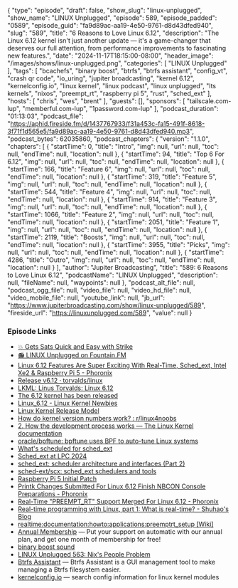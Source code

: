 {
  "type": "episode",
  "draft": false,
  "show_slug": "linux-unplugged",
  "show_name": "LINUX Unplugged",
  "episode": 589,
  "episode_padded": "0589",
  "episode_guid": "fa9d89ac-aa19-4e50-9761-d8d43dfed940",
  "slug": "589",
  "title": "6 Reasons to Love Linux 6.12",
  "description": "The Linux 6.12 kernel isn't just another update — it's a game-changer that deserves our full attention, from performance improvements to fascinating new features.",
  "date": "2024-11-17T18:15:00-08:00",
  "header_image": "/images/shows/linux-unplugged.png",
  "categories": [
    "LINUX Unplugged"
  ],
  "tags": [
    "bcachefs",
    "binary boost",
    "btrfs",
    "btrfs assistant",
    "config_vt",
    "crash qr code",
    "io_uring",
    "jupiter broadcasting",
    "kernel 6.12",
    "kernelconfig.io",
    "linux kernel",
    "linux podcast",
    "linux unplugged",
    "lts kernels",
    "nixos",
    "preempt_rt",
    "raspberry pi 5",
    "rust",
    "sched_ext"
  ],
  "hosts": [
    "chris",
    "wes",
    "brent"
  ],
  "guests": [],
  "sponsors": [
    "tailscale.com-lup",
    "memberful.com-lup",
    "1password.com-lup"
  ],
  "podcast_duration": "01:13:03",
  "podcast_file": "https://aphid.fireside.fm/d/1437767933/f31a453c-fa15-491f-8618-3f71f1d565e5/fa9d89ac-aa19-4e50-9761-d8d43dfed940.mp3",
  "podcast_bytes": 62035860,
  "podcast_chapters": {
    "version": "1.1.0",
    "chapters": [
      {
        "startTime": 0,
        "title": "Intro",
        "img": null,
        "url": null,
        "toc": null,
        "endTime": null,
        "location": null
      },
      {
        "startTime": 94,
        "title": "Top 6 For 6.12",
        "img": null,
        "url": null,
        "toc": null,
        "endTime": null,
        "location": null
      },
      {
        "startTime": 166,
        "title": "Feature 6",
        "img": null,
        "url": null,
        "toc": null,
        "endTime": null,
        "location": null
      },
      {
        "startTime": 319,
        "title": "Feature 5",
        "img": null,
        "url": null,
        "toc": null,
        "endTime": null,
        "location": null
      },
      {
        "startTime": 544,
        "title": "Feature 4",
        "img": null,
        "url": null,
        "toc": null,
        "endTime": null,
        "location": null
      },
      {
        "startTime": 914,
        "title": "Feature 3",
        "img": null,
        "url": null,
        "toc": null,
        "endTime": null,
        "location": null
      },
      {
        "startTime": 1066,
        "title": "Feature 2",
        "img": null,
        "url": null,
        "toc": null,
        "endTime": null,
        "location": null
      },
      {
        "startTime": 2051,
        "title": "Feature 1",
        "img": null,
        "url": null,
        "toc": null,
        "endTime": null,
        "location": null
      },
      {
        "startTime": 2119,
        "title": "Boosts",
        "img": null,
        "url": null,
        "toc": null,
        "endTime": null,
        "location": null
      },
      {
        "startTime": 3955,
        "title": "Picks",
        "img": null,
        "url": null,
        "toc": null,
        "endTime": null,
        "location": null
      },
      {
        "startTime": 4286,
        "title": "Outro",
        "img": null,
        "url": null,
        "toc": null,
        "endTime": null,
        "location": null
      }
    ],
    "author": "Jupiter Broadcasting",
    "title": "589: 6 Reasons to Love Linux 6.12",
    "podcastName": "LINUX Unplugged",
    "description": null,
    "fileName": null,
    "waypoints": null
  },
  "podcast_alt_file": null,
  "podcast_ogg_file": null,
  "video_file": null,
  "video_hd_file": null,
  "video_mobile_file": null,
  "youtube_link": null,
  "jb_url": "https://www.jupiterbroadcasting.com/show/linux-unplugged/589",
  "fireside_url": "https://linuxunplugged.com/589",
  "value": null
}


### Episode Links

* [💥 Gets Sats Quick and Easy with Strike](https://strike.me/ "💥 Gets Sats Quick and Easy with Strike")
* [📻 LINUX Unplugged on Fountain.FM](https://www.fountain.fm/show/dWiuBeqpDSM86AwXRXov "📻 LINUX Unplugged  on Fountain.FM")
* [Linux 6.12 Features Are Super Exciting With Real-Time, Sched_ext, Intel Xe2 & Raspberry Pi 5 - Phoronix](https://www.phoronix.com/review/linux-612-features "Linux 6.12 Features Are Super Exciting With Real-Time, Sched_ext, Intel Xe2 &amp; Raspberry Pi 5 - Phoronix")
* [Release v6.12 · torvalds/linux](https://github.com/torvalds/linux/releases/tag/v6.12 "Release v6.12 · torvalds/linux")
* [LKML: Linus Torvalds: Linux 6.12](https://lkml.org/lkml/2024/11/17/326 "LKML: Linus Torvalds: Linux 6.12")
* [The 6.12 kernel has been released](https://lwn.net/Articles/997958/#Comments "The 6.12 kernel has been released")
* [Linux_6.12 - Linux Kernel Newbies](https://kernelnewbies.org/Linux_6.12 "Linux_6.12 - Linux Kernel Newbies")
* [Linux Kernel Release Model](http://kroah.com/log/blog/2018/02/05/linux-kernel-release-model/ "Linux Kernel Release Model")
* [How do kernel version numbers work? : r/linux4noobs](https://www.reddit.com/r/linux4noobs/comments/1beximu/how_do_kernel_version_numbers_work/ "How do kernel version numbers work? : r/linux4noobs")
* [2\. How the development process works — The Linux Kernel documentation](https://www.kernel.org/doc/html/v4.19/process/2.Process.html "2. How the development process works — The Linux Kernel documentation")
* [oracle/bpftune: bpftune uses BPF to auto-tune Linux systems](https://github.com/oracle/bpftune "oracle/bpftune: bpftune uses BPF to auto-tune Linux systems")
* [What's scheduled for sched_ext](https://lwn.net/Articles/974387/ "What&#x27;s scheduled for sched_ext")
* [Sched_ext at LPC 2024](https://lwn.net/Articles/991205/ "Sched_ext at LPC 2024")
* [sched_ext: scheduler architecture and interfaces (Part 2)](https://blogs.igalia.com/changwoo/sched-ext-scheduler-architecture-and-interfaces-part-2/ "sched_ext: scheduler architecture and interfaces \(Part 2\)")
* [sched-ext/scx: sched_ext schedulers and tools](https://github.com/sched-ext/scx "sched-ext/scx: sched_ext schedulers and tools")
* [Raspberry Pi 5 Initial Patch](https://lore.kernel.org/lkml/a40b4b3a-5d61-4bef-b367-745ba058be9e@app.fastmail.com/ "Raspberry Pi 5 Initial Patch")
* [Printk Changes Submitted For Linux 6.12 Finish NBCON Console Preparations - Phoronix](https://www.phoronix.com/news/Linux-6.12-Printk-Pull-Request "Printk Changes Submitted For Linux 6.12 Finish NBCON Console Preparations - Phoronix")
* [Real-Time "PREEMPT_RT" Support Merged For Linux 6.12 - Phoronix](https://www.phoronix.com/news/Linux-6.12-Does-Real-Time "Real-Time &quot;PREEMPT_RT&quot; Support Merged For Linux 6.12 - Phoronix")
* [Real-time programming with Linux, part 1: What is real-time? - Shuhao's Blog](https://shuhaowu.com/blog/2022/01-linux-rt-appdev-part1.html "Real-time programming with Linux, part 1: What is real-time? - Shuhao&#x27;s Blog")
* [realtime:documentation:howto:applications:preemptrt_setup [Wiki]](https://wiki.linuxfoundation.org/realtime/documentation/howto/applications/preemptrt_setup "realtime:documentation:howto:applications:preemptrt_setup \[Wiki\]")
* [Annual Membership](https://jupitersignal.memberful.com/checkout?plan=117630 "Annual Membership") — Put your support on automatic with our annual plan, and get one month of membership for free!
* [binary boost sound](http://www.sndup.net/hd5s8 "binary boost sound")
* [LINUX Unplugged 563: Nix's People Problem](https://linuxunplugged.com/563 "LINUX Unplugged 563: Nix&#x27;s People Problem")
* [Btrfs Assistant](https://gitlab.com/btrfs-assistant/btrfs-assistant "Btrfs Assistant") — Btrfs Assistant is a GUI management tool to make managing a Btrfs filesystem easier.
* [kernelconfig.io](https://www.kernelconfig.io/index.html "kernelconfig.io") — search config information for linux kernel modules
